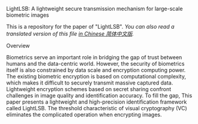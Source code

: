 LightLSB: A lightweight secure transmission mechanism for large-scale biometric images
<!-- -------------------------------------------------------- -->
This is a repository for the paper of "LightLSB". *You can also read a translated version of this file [in Chinese 简体中文版](README_cn.md).*

Overview
<!-- -------------------------------------------------------- -->
Biometrics serve an important role in bridging the gap of trust between humans and the data-centric world. However, the security of biometrics itself is also constrained by data scale and encryption computing power.
The existing biometric encryption is based on computational complexity, which makes it difficult to securely transmit massive captured data. Lightweight encryption schemes based on secret sharing confront challenges in image quality and identification accuracy. To fill the gap,
This paper presents a lightweight and high-precision identification framework called LightLSB. The threshold characteristic of visual cryptography (VC) eliminates the complicated operation when encrypting images.
